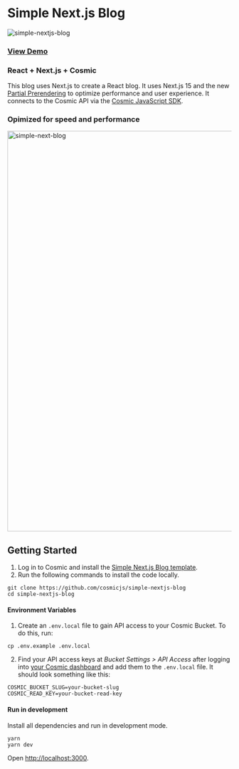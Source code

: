 # Simple Next.js Blog

![simple-nextjs-blog](https://github.com/cosmicjs/simple-nextjs-blog/assets/1950722/64b6673a-e25b-4124-93ed-bb57a6a35211)

### [View Demo](https://cosmic-nextjs-blog.vercel.app/)

### React + Next.js + Cosmic

This blog uses Next.js to create a React blog. It uses Next.js 15 and the new [Partial Prerendering](https://vercel.com/blog/partial-prerendering-with-next-js-creating-a-new-default-rendering-model) to optimize performance and user experience. It connects to the Cosmic API via the [Cosmic JavaScript SDK](https://www.npmjs.com/package/@cosmicjs/sdk).

### Opimized for speed and performance
<img width="901" alt="simple-next-blog" src="https://github.com/user-attachments/assets/e53ef1be-f5a3-4d5a-9eac-4ddd6b32cec4">

## Getting Started

1. Log in to Cosmic and install the [Simple Next.js Blog template](https://www.cosmicjs.com/marketplace/templates/simple-nextjs-blog).
2. Run the following commands to install the code locally.

```
git clone https://github.com/cosmicjs/simple-nextjs-blog
cd simple-nextjs-blog
```

#### Environment Variables

1. Create an `.env.local` file to gain API access to your Cosmic Bucket. To do this, run:

```
cp .env.example .env.local
```

2. Find your API access keys at <em>Bucket Settings &gt; API Access</em> after logging into [your Cosmic dashboard](https://app.cosmicjs.com/login) and add them to the `.env.local` file. It should look something like this:

```
COSMIC_BUCKET_SLUG=your-bucket-slug
COSMIC_READ_KEY=your-bucket-read-key
```

#### Run in development

Install all dependencies and run in development mode.

```
yarn
yarn dev
```

Open [http://localhost:3000](http://localhost:3000).
